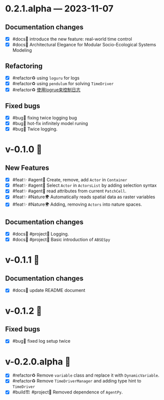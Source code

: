 
<a id='changelog-0.2.1.alpha'></a>
# 0.2.1.alpha — 2023-11-07

## Documentation changes

- [x] #docs📄 introduce the new feature: real-world time control
- [x] #docs📄 Architectural Elegance for Modular Socio-Ecological Systems Modeling

## Refactoring

- [x] #refactor♻️ using `loguru` for logs
- [x] #refactor♻️ using `pendulum` for solving `TimeDriver`
- [x] #refactor♻️ [使用logrue来控制日志](https://github.com/Delgan/loguru)

## Fixed bugs

- [x] #bug🐛 fixing twice logging bug
- [x] #bug🐛 hot-fix infinitely model runing
- [x] #bug🐛 Twice logging.

# v-0.1.0 🎉

## New Features

- [x] #feat✨  #agent🤖️  Create, remove, add `Actor` in `Container`
- [x] #feat✨  #agent🤖️  Select `Actor` in `ActorsList` by adding selection syntax
- [x] #feat✨  #agent🤖️  read attributes from current `PatchCell`.
- [x] #feat✨  #Nature🌍 Automatically reads spatial data as raster variables
- [x] #feat✨  #Nature🌍 Adding, removing `Actors` into nature spaces.

## Documentation changes

- [x] #docs📄  #project🎉 Logging.
- [x] #docs📄 #project🎉 Basic introduction of `ABSESpy`

# v-0.1.1 🎉

## Documentation changes

- [x] #docs📄 update README document

# v-0.1.2 🎉

## Fixed bugs

- [x] #bug🐛 fixed log setup twice

# v-0.2.0.alpha 🎉

- [x] #refactor♻️ Remove `variable` class and replace it with `DynamicVariable`.
- [x] #refactor♻️ Remove `TimeDriverManager` and adding type hint to `TimeDriver`
- [x] #build🏗 #project🎉 Removed dependence of `AgentPy`.
